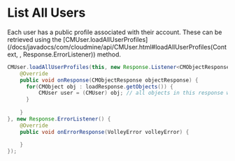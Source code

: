 # List All Users

Each user has a public profile associated with their account. These can be retrieved using the [CMUser.loadAllUserProfiles](/docs/javadocs/com/cloudmine/api/CMUser.html#loadAllUserProfiles(Context, , Response.ErrorListener)) method.

```java
CMUser.loadAllUserProfiles(this, new Response.Listener<CMObjectResponse>() {
    @Override
    public void onResponse(CMObjectResponse objectResponse) {
      for(CMObject obj : loadResponse.getObjects()) {
          CMUser user = (CMUser) obj; // all objects in this response will be CMUser
      }
         
    }
}, new Response.ErrorListener() {
    @Override
    public void onErrorResponse(VolleyError volleyError) {
         
    }
});
```
